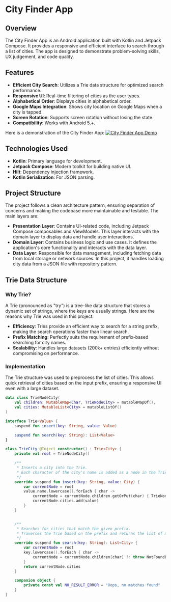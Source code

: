 # City Finder App

## Overview

The City Finder App is an Android application built with Kotlin and Jetpack Compose. It provides a
responsive and efficient interface to search through a list of cities. The app is designed to
demonstrate problem-solving skills, UX judgement, and code quality.

## Features

- **Efficient City Search**: Utilizes a Trie data structure for optimized search performance.
- **Responsive UI**: Real-time filtering of cities as the user types.
- **Alphabetical Order**: Displays cities in alphabetical order.
- **Google Maps Integration**: Shows city location on Google Maps when a city is tapped.
- **Screen Rotation**: Supports screen rotation without losing the state.
- **Compatibility**: Works with Android 5.+.

Here is a demonstration of the City Finder App:
[![City Finder App Demo](Youtube)](http://www.youtube.com/watch?v=VmXdaaTZXYs)

## Technologies Used

- **Kotlin**: Primary language for development.
- **Jetpack Compose**: Modern toolkit for building native UI.
- **Hilt**: Dependency injection framework.
- **Kotlin Serialization**: For JSON parsing.

## Project Structure

The project follows a clean architecture pattern, ensuring separation of concerns and making the
codebase more maintainable and testable. The main layers are:

- **Presentation Layer**: Contains UI-related code, including Jetpack Compose composables and
  ViewModels. This layer interacts with the domain layer to display data and handle user
  interactions.
- **Domain Layer**: Contains business logic and use cases. It defines the application's core
  functionality and interacts with the data layer.
- **Data Layer**: Responsible for data management, including fetching data from local storage or
  network sources. In this project, it handles loading city data from a JSON file with repository
  pattern.

## Trie Data Structure

### Why Trie?

A Trie (pronounced as "try") is a tree-like data structure that stores a dynamic set of strings,
where the keys are usually strings. Here are the reasons why Trie was used in this project:

- **Efficiency**: Tries provide an efficient way to search for a string prefix, making the search
  operations faster than linear search.
- **Prefix Matching**: Perfectly suits the requirement of prefix-based searching for city names.
- **Scalability**: Handles large datasets (200k+ entries) efficiently without compromising on
  performance.

### Implementation

The Trie structure was used to preprocess the list of cities. This allows quick retrieval of cities
based on the input prefix, ensuring a responsive UI even with a large dataset.

```kotlin
data class TrieNodeCity(
    val children: MutableMap<Char, TrieNodeCity> = mutableMapOf(),
    val cities: MutableList<City> = mutableListOf()
)

interface Trie<Value> {
    suspend fun insert(key: String, value: Value)

    suspend fun search(key: String): List<Value>
}

class TrieCity @Inject constructor() : Trie<City> {
    private val root = TrieNodeCity()

    /**
     * Inserts a city into the Trie.
     * Each character of the city's name is added as a node in the Trie.
     */
    override suspend fun insert(key: String, value: City) {
        var currentNode = root
        value.name.lowercase().forEach { char ->
            currentNode = currentNode.children.getOrPut(char) { TrieNodeCity() }
            currentNode.cities.add(value)
        }
    }


    /**
     * Searches for cities that match the given prefix.
     * Traverses the Trie based on the prefix and returns the list of matching cities.
     */
    override suspend fun search(key: String): List<City> {
        var currentNode = root
        key.lowercase().forEach { char ->
            currentNode = currentNode.children[char] ?: throw NotFoundException(NO_RESULT_ERROR)
        }
        return currentNode.cities
    }

    companion object {
        private const val NO_RESULT_ERROR = "Oops, no matches found"
    }
}
